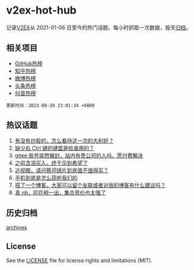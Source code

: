 # v2ex-hot-hub

 记录[V2EX](https://www.v2ex.com/)从 2021-01-06 日至今的热门话题。每小时抓取一次数据，按天[归档](archives)。
 
 ## 相关项目

- [GitHub热榜](https://github.com/it985/github-hot-hub)
- [知乎热榜](https://github.com/it985/zhihu-hot-hub)
- [微博热榜](https://github.com/it985/weibo-hot-hub)
- [头条热榜](https://github.com/it985/toutiao-hot-hub)
- [抖音热榜](https://github.com/it985/douyin-hot-hub)


 `更新时间：2023-08-28 23:01:34 +0800`

## 热议话题

1. [有没有炒股的，怎么看待这一次的大利好？](https://www.v2ex.com/t/968740)
1. [缺少右 Ctrl 键的键盘是给谁用的？](https://www.v2ex.com/t/968801)
1. [gitee 账号突然被封，站内有贵公司的人吗，愿付费解决](https://www.v2ex.com/t/968826)
1. [之前含泪买入，终于见到希望了](https://www.v2ex.com/t/968738)
1. [近视眼，请问蔡司镜片到底值不值得买？](https://www.v2ex.com/t/968798)
1. [手机到底是怎么窃听我们的](https://www.v2ex.com/t/968739)
1. [搭了一个博客，大家可以留个友联或者对我的博客有什么建议吗？](https://www.v2ex.com/t/968853)
1. [真 nb，印花税一出，集合竞价也太强了](https://www.v2ex.com/t/968742)

## 历史归档

[archives](archives)

## License

See the [LICENSE](LICENSE) file for license rights and limitations (MIT).
